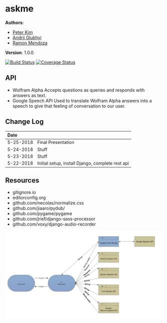 # askme

**Authors**:
- [Peter Kim](https://github.com/seattlechem)
- [Andrii Glukhyi](https://github.com/andriiglukhyi)
- [Ramon Mendoza](https://github.com/brickfaced)

**Version**: 1.0.0

[![Build Status](https://travis-ci.org/seattlechem/askme.svg?branch=master)](https://travis-ci.org/seattlechem/askme) [![Coverage Status](https://coveralls.io/repos/github/seattlechem/askme/badge.svg)](https://coveralls.io/github/seattlechem/askme)

## API
<!-- Provide detailed instructions for your applications usage. This should include any methods or endpoints available to the user/client/developer. Each section should be formatted to provide clear syntax for usage, example calls including input data requirements and options, and example responses or return values. -->
- Wolfram Alpha
Accepts questions as queries and responds with answers as text.
- Google Speech API
Used to translate Wolfram Alpha answers into a speech to give that feeling of conversation to our user.

## Change Log
<!-- Use this are to document the iterative changes made to your application as each feature is successfully implemented. Use time stamps. Here's an example:

01-01-2001 4:59pm - Added functionality to add and delete some things.
-->
| Date | |
|:--|:--|
| 5-25-2018 | Final Presentation |
| 5-24-2018 | Stuff |
| 5-23-2018 | Stuff |
| 5-22-2018 | Initial setup, install Django, complete rest api |

## Resources
- gitignore.io
- editorconfig.org
- github.com/necolas/normalize.css
- github.com/jiaaro/pydub/
- github.com/pygame/pygame
- github.com/jrief/django-sass-processor
- github.com/voxy/django-audio-recorder

![](assets/data_flow.jpeg)
